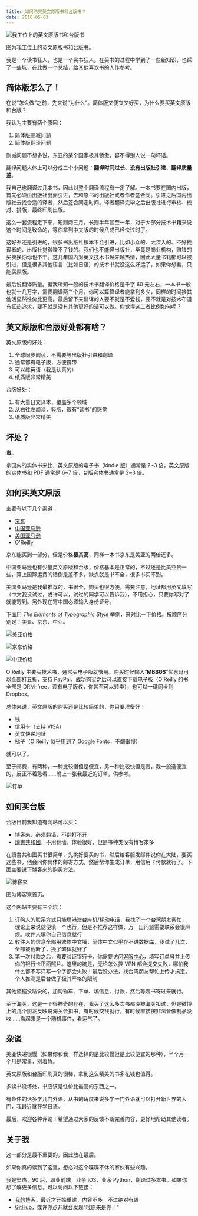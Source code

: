```yaml
---
title: 如何购买英文原版书和台版书？
date: 2016-05-03
---
```


![我工位上的英文原版书和台版书](http://static.zybuluo.com/numbbbbb/j2ya8wunberq9v96lzv2i587/8.png)

图为我工位上的英文原版书和台版书。

我是一个读书狂人，也是一个买书狂人。在买书的过程中学到了一些新知识，也踩了一些坑，在此做一个总结，给其他喜欢书的人作参考。

<!--more-->

## 简体版怎么了！

在说“怎么做”之前，先来说“为什么”。简体版又便宜又好买，为什么要买英文原版和台版？

我认为主要有两个原因：

1. 简体版删减问题
2. 简体版翻译问题

删减问题不想多说，东亚的某个国家极其骄傲，容不得别人说一句坏话。

翻译问题大体上可以分成三个小问题：**翻译时间过长**、**没有出版社引进**、**翻译质量差**。

我自己也翻译过几本书，因此对整个翻译流程有一定了解。一本书要在国内出版，首先必须由出版社出面引进，去和原书的出版社或者作者签合同。引进之后国内出版社去找合适的译者，然后签合同定时间。译者翻译完毕之后出版社进行审核、校对、排版，最终印刷出版。

这么一套流程走下来，短则两三月，长则半年甚至一年，对于大部分技术书籍来说这个时间是致命的，等你拿到中文版的时候八成已经快过时了。

这好歹还是引进的，很多书出版社根本不会引进，比如小众的、太深入的、不好找译者的、出版社觉得赚不了钱的。我们也不能怪出版社，毕竟是商业机构，赔钱的买卖换你你也不干。这几年国内对英文技术书越来越热情，因此大量书籍都可以被引进，但是很多其他语言（比如日语）的技术书就没这么好运了，如果你想看，只能买原版。

最后说翻译质量。据我所知一般的技术书翻译价格是千字 60 元左右，一本书一般也就十几万字，需要翻译两三个月，你可以算算译者能拿到多少，同样的时间接其他活显然性价比更高。最后留下来翻译的人要不就是不爱钱，要不就是对技术布道有狂热追求，要不就是没有其他更好的活可以做。你觉得这三者比例如何呢？

## 英文原版和台版好处都有啥？

英文原版的好处：

1. 全球同步阅读，不需要等出版社引进和翻译
2. 通常都有电子版，方便携带
3. 可以练英语（我是认真的）
4. 纸质版非常精美

台版好处：

1. 有大量日文译本，覆盖多个领域
2. 从右往左阅读，竖版，很有“读书”的感觉
3. 纸质版非常精美

## 坏处？

**贵**。

拿国内的实体书来比，英文原版的电子书（kindle 版）通常是 2~3 倍，英文原版的实体书和 PDF 通常是 6~7 倍，台版实体书通常是 2~3 倍。

## 如何买英文原版

主要有以下几个渠道：

- [京东](http://www.jd.com/)
- [中国亚马逊](https://www.amazon.cn/)
- [美国亚马逊](http://www.amazon.com/)
- [O'Reilly](http://www.oreilly.com/)

京东能买到一部分，但是价格**极其高**，同样一本书京东是美亚的两倍还多。

中国亚马逊也有少量英文原版和台版，价格基本是正常的，不过还是比美亚贵一些，算上国际运费的话倒是差不多。缺点就是书不全，很多书买不到。

美国亚马逊是我最推荐的，书很全，购买也很方便。需要注意，地址都用英文填写（中文我没试过，或许可以，试过的同学可以告诉我），不用担心，只要你写对了就能寄到。另外现在寄中国必须输入身份证号。

下面用 *The Elements of Typographic Style* 举例，来对比一下价格。按顺序分别是：美亚、京东、中亚。

![美亚价格](http://static.zybuluo.com/numbbbbb/r2r4s5xlwdq9ukwebfqsrq34/1.png)

![京东价格](http://static.zybuluo.com/numbbbbb/iw64vxysqbw4dqvguw3w7ovo/2.png)

![中亚价格](http://static.zybuluo.com/numbbbbb/4dveux7csxizk33bt9b6s9xu/3.png)

O'Reilly 主要买技术书，通常买电子版就够用。购买时候输入“**MBBGS**”优惠码可以全部打五折，支持 PayPal，成功购买之后可以直接下载电子版（O'Reilly 的书全部是 DRM-free，没有电子版权，你甚至可以转卖），也可以一键同步到 Dropbox。

总体来说，英文原版的购买还是比较简单的，你只要准备好：

- 钱
- 信用卡（支持 VISA）
- 英文快递地址
- 梯子（O'Reilly 似乎用到了 Google Fonts，不翻很慢）

就可以了。

至于邮费，有两种，一种比较慢但是便宜，另一种比较快但是贵，我一般选便宜的，反正不着急看……附上一张我最近的订单，供参考。

![订单](http://static.zybuluo.com/numbbbbb/45gzas1zp1pq9jvxqvsawlki/6.JPG)

## 如何买台版

台版目前我知道有网站可以买：
- [博客來](http://www.books.com.tw/)，必须翻墙，不翻打不开
- [讀書共和國](http://www.bookrep.com.tw/)，不用翻墙，体验很好，但是书种类没有博客來多

在讀書共和國买书很简单，先挑好要买的书，然后给客服发邮件说你在大陆，要买这些书，他会问你具体的邮寄方式，然后帮你生成订单，用信用卡付款就行了。下面主要说下博客來的购买方法。

![博客來](http://static.zybuluo.com/numbbbbb/ko09ghio6qipialtl52pqmbz/5.png)

图为博客來首页。

这个网站主要有三个坑：

1. 订购人的联系方式只能填港澳台座机/移动电话，我找了一个台湾朋友帮忙，理论上来说随便填一个也行，但是不推荐这样做，万一出问题需要联系会很麻烦。收件人填你自己信息就行
2. 收件人的信息全部用繁体中文填，简体中文似乎存不进数据库，我试了几次，全部被截断了，换了繁体就好了
3. 第一次付款之后，需要验证银行卡，你需要访问[客服中心](http://www.books.com.tw/question/inquiry/)，填写订单号并上传你的银行卡正面照片。这里的坑是，无论怎么换 VPN 都会提交失败，哪怕我什么都不写只写一个字都会失败！最后没办法，找台湾朋友帮忙上传才搞定。个人推测是后台做了极其严格的限制

其他流程没啥说的，加购物车、下单、填信息、付款，然后等着书寄过来就行。

至于海关，这是一个很神奇的存在，我买了这么多次书都没被海关扣过，但是微博上的几个朋友反映说海关会扣书，有时候交钱就行，有时候直接按非法音像制品没收……看起来是一个随机事件，看运气了。

## 杂谈

美亚快递很慢（如果你和我一样选择的是比较慢但是比较便宜的那种），半个月一个月是常事，别着急。

英文原版和台版印刷真的很棒，拿到这么精美的书多花钱也值得。

多读书没坏处，书应该是性价比最高的东西之一。

有条件的话多学几门外语，从书的角度来说多学一门外语就可以打开新世界的大门，我最近就在学日语。

最后，欢迎各种评论！希望通过大家的反馈不断完善内容，更好地帮助其他读者。

## 关于我

这一部分是最不重要的，因此放在最后。

如果你真的读到了这里，想必对这个喋喋不休的家伙有些兴趣。

我是梁杰，90 后，职业前端，业余 iOS，业余 Python，翻译过多本书。如果你想了解更多信息，可以访问以下链接：

- [我的博客](http://numbbbbb.com)，最近才开始重建，内容不多，不过绝对有趣
- [GitHub](https://github.com/numbbbbb)，或许你点开就会发现“哦原来是你！”